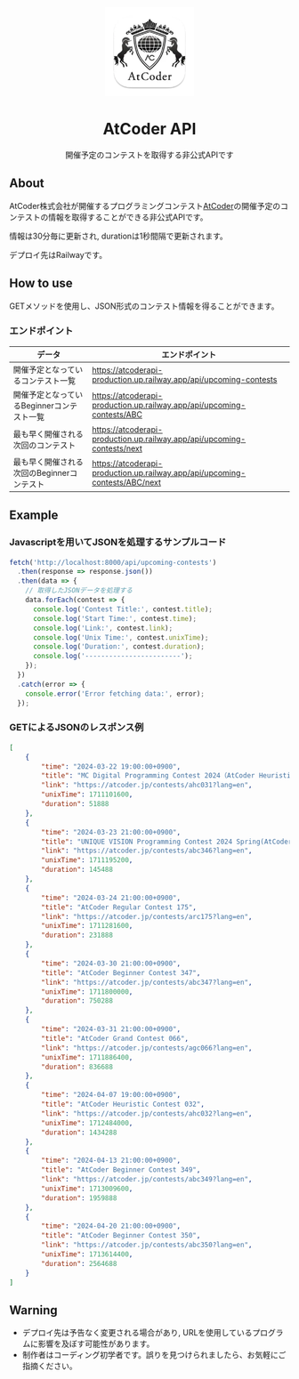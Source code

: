 <p align="center">
    <img src="icon.png" height="160">
    <h1 align="center">AtCoder API</h1>
    <p align="center">開催予定のコンテストを取得する非公式APIです</p>
</p>

## About
AtCoder株式会社が開催するプログラミングコンテスト[AtCoder](https://atcoder.jp)の開催予定のコンテストの情報を取得することができる非公式APIです。

情報は30分毎に更新され, durationは1秒間隔で更新されます。

デプロイ先はRailwayです。

## How to use
GETメソッドを使用し、JSON形式のコンテスト情報を得ることができます。
### エンドポイント
| データ                                     | エンドポイント                                                              |
| ------------------------------------------ | --------------------------------------------------------------------------- |
| 開催予定となっているコンテスト一覧         | https://atcoderapi-production.up.railway.app/api/upcoming-contests          |
| 開催予定となっているBeginnerコンテスト一覧 | https://atcoderapi-production.up.railway.app/api/upcoming-contests/ABC      |
| 最も早く開催される次回のコンテスト         | https://atcoderapi-production.up.railway.app/api/upcoming-contests/next     |
| 最も早く開催される次回のBeginnerコンテスト | https://atcoderapi-production.up.railway.app/api/upcoming-contests/ABC/next |


## Example
### Javascriptを用いてJSONを処理するサンプルコード
```js
fetch('http://localhost:8000/api/upcoming-contests')
  .then(response => response.json())
  .then(data => {
    // 取得したJSONデータを処理する
    data.forEach(contest => {
      console.log('Contest Title:', contest.title);
      console.log('Start Time:', contest.time);
      console.log('Link:', contest.link);
      console.log('Unix Time:', contest.unixTime);
      console.log('Duration:', contest.duration);
      console.log('------------------------');
    });
  })
  .catch(error => {
    console.error('Error fetching data:', error);
  });
```
### GETによるJSONのレスポンス例
```JSON
[
    {
        "time": "2024-03-22 19:00:00+0900",
        "title": "MC Digital Programming Contest 2024（AtCoder Heuristic Contest 031）",
        "link": "https://atcoder.jp/contests/ahc031?lang=en",
        "unixTime": 1711101600,
        "duration": 51888
    },
    {
        "time": "2024-03-23 21:00:00+0900",
        "title": "UNIQUE VISION Programming Contest 2024 Spring(AtCoder Beginner Contest 346)",
        "link": "https://atcoder.jp/contests/abc346?lang=en",
        "unixTime": 1711195200,
        "duration": 145488
    },
    {
        "time": "2024-03-24 21:00:00+0900",
        "title": "AtCoder Regular Contest 175",
        "link": "https://atcoder.jp/contests/arc175?lang=en",
        "unixTime": 1711281600,
        "duration": 231888
    },
    {
        "time": "2024-03-30 21:00:00+0900",
        "title": "AtCoder Beginner Contest 347",
        "link": "https://atcoder.jp/contests/abc347?lang=en",
        "unixTime": 1711800000,
        "duration": 750288
    },
    {
        "time": "2024-03-31 21:00:00+0900",
        "title": "AtCoder Grand Contest 066",
        "link": "https://atcoder.jp/contests/agc066?lang=en",
        "unixTime": 1711886400,
        "duration": 836688
    },
    {
        "time": "2024-04-07 19:00:00+0900",
        "title": "AtCoder Heuristic Contest 032",
        "link": "https://atcoder.jp/contests/ahc032?lang=en",
        "unixTime": 1712484000,
        "duration": 1434288
    },
    {
        "time": "2024-04-13 21:00:00+0900",
        "title": "AtCoder Beginner Contest 349",
        "link": "https://atcoder.jp/contests/abc349?lang=en",
        "unixTime": 1713009600,
        "duration": 1959888
    },
    {
        "time": "2024-04-20 21:00:00+0900",
        "title": "AtCoder Beginner Contest 350",
        "link": "https://atcoder.jp/contests/abc350?lang=en",
        "unixTime": 1713614400,
        "duration": 2564688
    }
]
```


## Warning
- デプロイ先は予告なく変更される場合があり, URLを使用しているプログラムに影響を及ぼす可能性があります。
- 制作者はコーディング初学者です。誤りを見つけられましたら、お気軽にご指摘ください。

